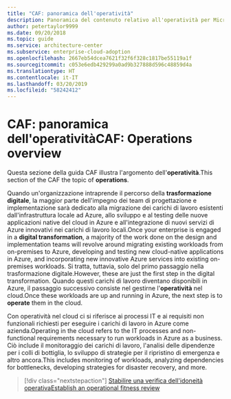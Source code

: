 ```yaml
---
title: "CAF: panoramica dell'operatività"
description: Panoramica del contenuto relativo all'operatività per Microsoft Cloud Adoption Framework per Azure
author: petertaylor9999
ms.date: 09/20/2018
ms.topic: guide
ms.service: architecture-center
ms.subservice: enterprise-cloud-adoption
ms.openlocfilehash: 2667eb54dcea7621f32f6f328c1817be55119a1f
ms.sourcegitcommit: c053e6edb429299a0ad9b327888d596c48859d4a
ms.translationtype: HT
ms.contentlocale: it-IT
ms.lasthandoff: 03/20/2019
ms.locfileid: "58242412"
---
```

# <a name="caf-operations-overview"></a><span data-ttu-id="cdd4e-103">CAF: panoramica dell'operatività</span><span class="sxs-lookup"><span data-stu-id="cdd4e-103">CAF: Operations overview</span></span>

<span data-ttu-id="cdd4e-104">Questa sezione della guida CAF illustra l'argomento dell'**operatività**.</span><span class="sxs-lookup"><span data-stu-id="cdd4e-104">This section of the CAF the topic of **operations**.</span></span>

<span data-ttu-id="cdd4e-105">Quando un'organizzazione intraprende il percorso della **trasformazione digitale**, la maggior parte dell'impegno dei team di progettazione e implementazione sarà dedicato alla migrazione dei carichi di lavoro esistenti dall'infrastruttura locale ad Azure, allo sviluppo e al testing delle nuove applicazioni native del cloud in Azure e all'integrazione di nuovi servizi di Azure innovativi nei carichi di lavoro locali.</span><span class="sxs-lookup"><span data-stu-id="cdd4e-105">Once your enterprise is engaged in a **digital transformation**, a majority of the work done on the design and implementation teams will revolve around migrating existing workloads from on-premises to Azure, developing and testing new cloud-native applications in Azure, and incorporating new innovative Azure services into existing on-premises workloads.</span></span> <span data-ttu-id="cdd4e-106">Si tratta, tuttavia, solo del primo passaggio nella trasformazione digitale.</span><span class="sxs-lookup"><span data-stu-id="cdd4e-106">However, these are just the first step in the digital transformation.</span></span> <span data-ttu-id="cdd4e-107">Quando questi carichi di lavoro diventano disponibili in Azure, il passaggio successivo consiste nel gestirne l'**operatività** nel cloud.</span><span class="sxs-lookup"><span data-stu-id="cdd4e-107">Once these workloads are up and running in Azure, the next step is to **operate** them in the cloud.</span></span>

<span data-ttu-id="cdd4e-108">Con operatività nel cloud ci si riferisce ai processi IT e ai requisiti non funzionali richiesti per eseguire i carichi di lavoro in Azure come azienda.</span><span class="sxs-lookup"><span data-stu-id="cdd4e-108">Operating in the cloud refers to the IT processes and non-functional requirements necessary to run workloads in Azure as a business.</span></span> <span data-ttu-id="cdd4e-109">Ciò include il monitoraggio dei carichi di lavoro, l'analisi delle dipendenze per i colli di bottiglia, lo sviluppo di strategie per il ripristino di emergenza e altro ancora.</span><span class="sxs-lookup"><span data-stu-id="cdd4e-109">This includes monitoring of workloads, analyzing dependencies for bottlenecks, developing strategies for disaster recovery, and more.</span></span>

> [!div class="nextstepaction"]
> [<span data-ttu-id="cdd4e-110">Stabilire una verifica dell'idoneità operativa</span><span class="sxs-lookup"><span data-stu-id="cdd4e-110">Establish an operational fitness review</span></span>](operational-fitness-review.md)
